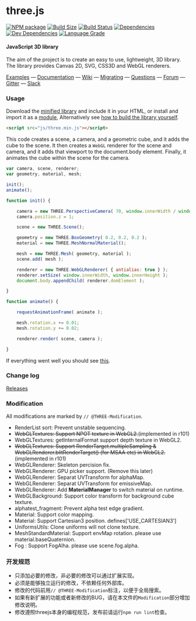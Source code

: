 three.js
========

[![NPM package][npm]][npm-url]
[![Build Size][build-size]][build-size-url]
[![Build Status][build-status]][build-status-url]
[![Dependencies][dependencies]][dependencies-url]
[![Dev Dependencies][dev-dependencies]][dev-dependencies-url]
[![Language Grade][lgtm]][lgtm-url]

#### JavaScript 3D library ####

The aim of the project is to create an easy to use, lightweight, 3D library. The library provides Canvas 2D, SVG, CSS3D and WebGL renderers.

[Examples](http://threejs.org/examples/) &mdash;
[Documentation](http://threejs.org/docs/) &mdash;
[Wiki](https://github.com/mrdoob/three.js/wiki) &mdash;
[Migrating](https://github.com/mrdoob/three.js/wiki/Migration-Guide) &mdash;
[Questions](http://stackoverflow.com/questions/tagged/three.js) &mdash;
[Forum](https://discourse.threejs.org/) &mdash;
[Gitter](https://gitter.im/mrdoob/three.js) &mdash;
[Slack](https://threejs-slack.herokuapp.com/)

### Usage ###

Download the [minified library](http://threejs.org/build/three.min.js) and include it in your HTML, or install and import it as a [module](http://threejs.org/docs/#manual/introduction/Import-via-modules),
Alternatively see [how to build the library yourself](https://github.com/mrdoob/three.js/wiki/Build-instructions).

```html
<script src="js/three.min.js"></script>
```

This code creates a scene, a camera, and a geometric cube, and it adds the cube to the scene. It then creates a `WebGL` renderer for the scene and camera, and it adds that viewport to the document.body element. Finally, it animates the cube within the scene for the camera.

```javascript
var camera, scene, renderer;
var geometry, material, mesh;

init();
animate();

function init() {

	camera = new THREE.PerspectiveCamera( 70, window.innerWidth / window.innerHeight, 0.01, 10 );
	camera.position.z = 1;

	scene = new THREE.Scene();

	geometry = new THREE.BoxGeometry( 0.2, 0.2, 0.2 );
	material = new THREE.MeshNormalMaterial();

	mesh = new THREE.Mesh( geometry, material );
	scene.add( mesh );

	renderer = new THREE.WebGLRenderer( { antialias: true } );
	renderer.setSize( window.innerWidth, window.innerHeight );
	document.body.appendChild( renderer.domElement );

}

function animate() {

	requestAnimationFrame( animate );

	mesh.rotation.x += 0.01;
	mesh.rotation.y += 0.02;

	renderer.render( scene, camera );

}
```

If everything went well you should see [this](https://jsfiddle.net/f2Lommf5/).

### Change log ###

[Releases](https://github.com/mrdoob/three.js/releases)


[npm]: https://img.shields.io/npm/v/three.svg
[npm-url]: https://www.npmjs.com/package/three
[build-size]: https://badgen.net/bundlephobia/minzip/three
[build-size-url]: https://bundlephobia.com/result?p=three
[build-status]: https://travis-ci.org/mrdoob/three.js.svg?branch=dev
[build-status-url]: https://travis-ci.org/mrdoob/three.js
[dependencies]: https://img.shields.io/david/mrdoob/three.js.svg
[dependencies-url]: https://david-dm.org/mrdoob/three.js
[dev-dependencies]: https://img.shields.io/david/dev/mrdoob/three.js.svg
[dev-dependencies-url]: https://david-dm.org/mrdoob/three.js#info=devDependencies
[lgtm]: https://img.shields.io/lgtm/grade/javascript/g/mrdoob/three.js.svg?label=code%20quality
[lgtm-url]: https://lgtm.com/projects/g/mrdoob/three.js/

### Modification ###

All modifications are marked by `// @THREE-Modification`.

* RenderList sort: Prevent unstable sequencing.
* ~~WebGLTextures: Support NPOT texture in WebGL2.~~(implemented in r101)
* WebGLTextures: getInternalFormat support depth texture in WebGL2.
* ~~WebGLTextures: Support RenderTarget.multipleSampling & WebGLRenderer.blitRenderTarget() (for MSAA etc) in WebGL2.~~(implemented in r101)
* WebGLRenderer: Skeleton percision fix.
* WebGLRenderer: GPU picker support. (Remove this later)
* WebGLRenderer: Separat UVTransform for alphaMap.
* WebGLRenderer: Separat UVTransform for emissiveMap.
* WebGLRenderer: Add **MaterialManager** to switch material on runtime.
* WebGLBackground: Support color transform for background cube texture.
* alphatest_fragment: Prevent alpha test edge gradient.
* Material: Support color mapping.
* Material: Support Cartesian3 position. defines['USE_CARTESIAN3']
* UniformsUtils: Clone uniforms will not clone texture.
* MeshStandardMaterial: Support envMap rotation. please use material.baseQuaternion.
* Fog : Support FogAlha. please use scene.fog.alpha.

### 开发规范 ###

* 只添加必要的修改，非必要的修改可以通过扩展实现。
* 必须是能够独立运行的修改，不依赖任何外部库。
* 修改的代码前用`// @THREE-Modification`标注，以便于全局搜索。
* 如果有新扩展的功能或者新修改的BUG，请在本文件的`Modification`部分增加修改说明。
* 修改遵照threejs本身的编程规范，发布前请运行`npm run lint`检查。